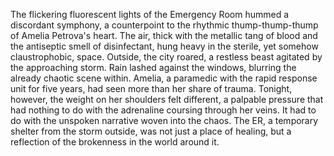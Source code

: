 The flickering fluorescent lights of the Emergency Room hummed a discordant symphony, a counterpoint to the rhythmic thump-thump-thump of Amelia Petrova's heart.  The air, thick with the metallic tang of blood and the antiseptic smell of disinfectant, hung heavy in the sterile, yet somehow claustrophobic, space.  Outside, the city roared, a restless beast agitated by the approaching storm.  Rain lashed against the windows, blurring the already chaotic scene within. Amelia, a paramedic with the rapid response unit for five years, had seen more than her share of trauma.  Tonight, however, the weight on her shoulders felt different, a palpable pressure that had nothing to do with the adrenaline coursing through her veins. It had to do with the unspoken narrative woven into the chaos.  The ER, a temporary shelter from the storm outside, was not just a place of healing, but a reflection of the brokenness in the world around it.
